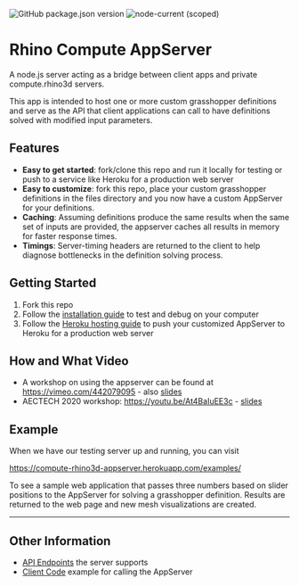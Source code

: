 ![GitHub package.json version](https://img.shields.io/github/package-json/v/mcneel/compute.rhino3d.appserver/main?label=version&style=flat-square)
![node-current (scoped)](https://img.shields.io/badge/dynamic/json?label=node&query=engines.node&url=https%3A%2F%2Fraw.githubusercontent.com%2Fmcneel%2Fcompute.rhino3d.appserver%2Fmain%2Fpackage.json&style=flat-square&color=dark-green)

# Rhino Compute AppServer
A node.js server acting as a bridge between client apps and private compute.rhino3d servers.

This app is intended to host one or more custom grasshopper definitions and serve as the API that client applications can call to have definitions solved with modified input parameters.

## Features
- **Easy to get started**: fork/clone this repo and run it locally for testing or push to a service like Heroku for a production web server
- **Easy to customize**: fork this repo, place your custom grasshopper definitions in the files directory and you now have a custom AppServer for your definitions.
- **Caching**: Assuming definitions produce the same results when the same set of inputs are provided, the appserver caches all results in memory for faster response times.
- **Timings**: Server-timing headers are returned to the client to help diagnose bottlenecks in the definition solving process.

## Getting Started
1. Fork this repo
2. Follow the [installation guide](docs/installation.md) to test and debug on your computer
3. Follow the [Heroku hosting guide](docs/heroku.md) to push your customized AppServer to Heroku for a production web server

## How and What Video
- A workshop on using the appserver can be found at https://vimeo.com/442079095 - also [slides](https://docs.google.com/presentation/d/1nCbd87iA_D2ZCwoSirOYK3har6XUJHDUEIkt635btUU)
- AECTECH 2020 workshop: https://youtu.be/At4BaIuEE3c - [slides](https://docs.google.com/presentation/d/1uY6DcYpBNrgxk8sbHHv1gy3IZWRmO7QF1rUT1XOl3s0/edit?usp=drivesdk)

## Example
When we have our testing server up and running, you can visit

https://compute-rhino3d-appserver.herokuapp.com/examples/

To see a sample web application that passes three numbers based on slider positions to the AppServer for solving a grasshopper definition. Results are returned to the web page and new mesh visualizations are created.

----
## Other Information
- [API Endpoints](docs/endpoints.md) the server supports
- [Client Code](docs/clientcode.md) example for calling the AppServer
